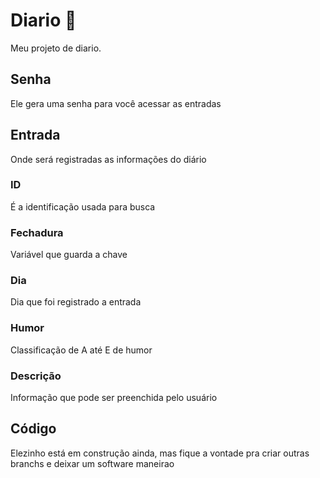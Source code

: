 # Diario 📖
Meu projeto de diario.

## Senha
Ele gera uma senha para você acessar as entradas

## Entrada
Onde será registradas as informações do diário
### ID
É a identificação usada para busca
### Fechadura
Variável que guarda a chave
### Dia
Dia que foi registrado a entrada
### Humor
Classificação de A até E de humor
### Descrição
Informação que pode ser preenchida pelo usuário

## Código
Elezinho está em construção ainda, mas fique a vontade pra criar outras branchs e deixar um software maneirao
